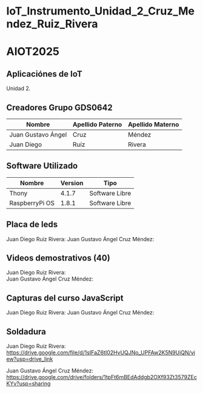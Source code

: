 # IoT_Instrumento_Unidad_2_Cruz_Mendez_Ruiz_Rivera
# AIOT2025
## Aplicaciónes de IoT
Unidad 2. 

## Creadores Grupo GDS0642

|Nombre | Apellido Paterno | Apellido Materno |
|-|-|-|
|Juan Gustavo Ángel| Cruz| Méndez|
|Juan Diego| Ruíz| Rivera|

## Software Utilizado
|Nombre|Version|Tipo|
|--|--|--|
|Thony|4.1.7|Software Libre|
|RaspberryPi OS|1.8.1|Software Libre|

## Placa de leds
Juan Diego Ruiz Rivera: 
Juan Gustavo Ángel Cruz Méndez: 

## Videos demostrativos (40)
Juan Diego Ruiz Rivera:   
Juan Gustavo Ángel Cruz Méndez: 

## Capturas del curso JavaScript
Juan Diego Ruiz Rivera:
Juan Gustavo Ángel Cruz Méndez: 

## Soldadura
Juan Diego Ruiz Rivera: https://drive.google.com/file/d/1sIFaZ6tI02HvUQJNo_UPFAw2K5N9UiQN/view?usp=drive_link


Juan Gustavo Ángel Cruz Méndez: https://drive.google.com/drive/folders/1tpFt6mBEdAddgb2OXf93Zt3579ZEcKYv?usp=sharing
